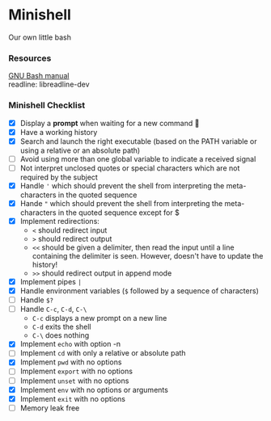 # Minishell
Our own little bash

### Resources

[GNU Bash manual](https://www.gnu.org/savannah-checkouts/gnu/bash/manual/) <br/>
readline: libreadline-dev 

### Minishell Checklist

- [x] Display a **prompt** when waiting for a new command :eggplant:
- [x] Have a working history
- [x] Search and launch the right executable (based on the PATH variable or using a relative or an absolute path)
- [ ] Avoid using more than one global variable to indicate a received signal
- [ ] Not interpret unclosed quotes or special characters which are not required by the subject
- [x] Handle `'` which should prevent the shell from interpreting the meta-characters in the quoted sequence
- [x] Hande `"` which should prevent the shell from interpreting the meta-characters in the quoted sequence except for $
- [x] Implement redirections:
    - `<` should redirect input
    - `>` should redirect output
    - `<<` should be given a delimiter, then read the input until a line containing the delimiter is seen. However, doesn't have to update the history!
    - `>>` should redirect output in append mode
- [x] Implement pipes `|`
- [x] Handle environment variables (`$` followed by a sequence of characters)
- [ ] Handle `$?`
- [ ] Handle `C-c`, `C-d`, `C-\`
    - `C-c` displays a new prompt on a new line
    - `C-d` exits the shell
    - `C-\` does nothing
- [x] Implement `echo` with option -n
- [ ] Implement `cd` with only a relative or absolute path
- [x] Implement `pwd` with no options
- [ ] Implement `export` with no options
- [ ] Implement `unset` with no options
- [x] Implement `env` with no options or arguments
- [x] Implement `exit` with no options
- [ ] Memory leak free
